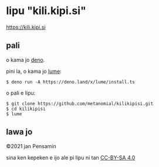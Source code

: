 # lipu "kili.kipi.si"

https://kili.kipi.si

## pali

o kama jo [deno](https://deno.land/).

pini la, o kama jo [lume](https://lumeland.github.io/):

```
$ deno run -A https://deno.land/x/lume/install.ts
```

o pali e lipu:

```
$ git clone https://github.com/metanomial/kilikipisi.git
$ cd kilikipisi
$ lume
```

## lawa jo

&copy;2021 jan Pensamin

sina ken kepeken e ijo ale pi lipu ni tan
[CC-BY-SA 4.0](https://creativecommons.org/licenses/by-sa/4.0/)
